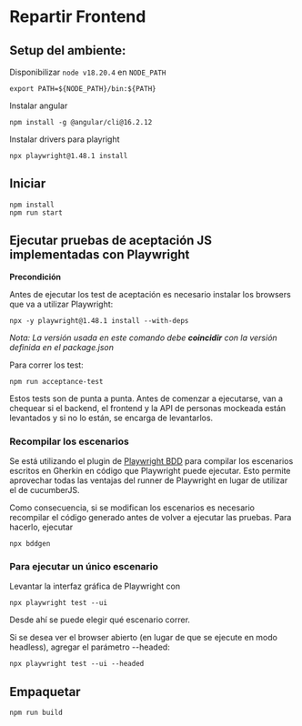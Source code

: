 # Repartir Frontend


## Setup del ambiente:


Disponibilizar `node v18.20.4` en `NODE_PATH` 

```
export PATH=${NODE_PATH}/bin:${PATH}
```

Instalar angular

```
npm install -g @angular/cli@16.2.12
```

Instalar drivers para playright

```
npx playwright@1.48.1 install
```

## Iniciar

```
npm install
npm run start
```

## Ejecutar pruebas de aceptación JS implementadas con Playwright

__Precondición__

Antes de ejecutar los test de aceptación es necesario instalar los browsers que va a utilizar Playwright:

```
npx -y playwright@1.48.1 install --with-deps
```

*Nota: La versión usada en este comando debe __coincidir__ con la versión definida en el package.json*

Para correr los test:

```
npm run acceptance-test
```

Estos tests son de punta a punta. Antes de comenzar a ejecutarse, van a chequear si el backend, el frontend y la API de personas mockeada están levantados y si no lo están, se encarga de levantarlos. 


### Recompilar los escenarios
Se está utilizando el plugin de [Playwright BDD](https://github.com/vitalets/playwright-bdd) para compilar los escenarios escritos en Gherkin en código que Playwright puede ejecutar. Esto permite aprovechar todas las ventajas del runner de Playwright en lugar de utilizar el de cucumberJS.

Como consecuencia, si se modifican los escenarios es necesario recompilar el código generado antes de volver a ejecutar las pruebas. Para hacerlo, ejecutar
```
npx bddgen
```

### Para ejecutar un único escenario
Levantar la interfaz gráfica de Playwright con
```
npx playwright test --ui
```
Desde ahí se puede elegir qué escenario correr.

Si se desea ver el browser abierto (en lugar de que se ejecute en modo headless), agregar el parámetro --headed:
```
npx playwright test --ui --headed
```


## Empaquetar

```
npm run build 
```
